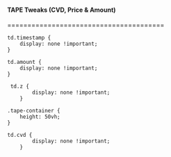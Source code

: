 #### TAPE Tweaks (CVD, Price & Amount)
=======================================

 	td.timestamp { 
  		display: none !important; 
	}
	
 	td.amount { 
  		display: none !important; 
	}
    	
     td.z { 
      		display: none !important; 
    	}
	
 	.tape-container { 
  		height: 50vh; 
	}
     	
	td.cvd { 
	    	display: none !important; 
    	}
     



